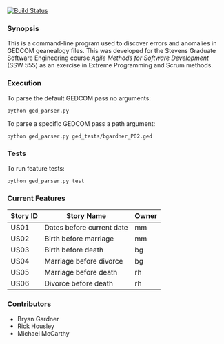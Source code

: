 [![Build Status](https://travis-ci.org/rickhousley/SSW-Agile-GEDCOM.svg?branch=master)](https://travis-ci.org/rickhousley/SSW-Agile-GEDCOM)

### Synopsis
This is a command-line program used to discover errors and anomalies in GEDCOM geanealogy files. This was developed for the Stevens Graduate Software Engineering course *Agile Methods for Software Development* (SSW 555) as an exercise in Extreme Programming and Scrum methods.

### Execution

To parse the default GEDCOM pass no arguments:
```
python ged_parser.py
```

To parse a specific GEDCOM pass a path argument:
```
python ged_parser.py ged_tests/bgardner_P02.ged
```

### Tests
To run feature tests:
```
python ged_parser.py test
```

### Current Features
| Story ID | Story Name                | Owner |
|----------|---------------------------|-------|
| US01     | Dates before current date | mm    |
| US02     | Birth before marriage     | mm    |
| US03     | Birth before death        | bg    |
| US04     | Marriage before divorce   | bg    |
| US05     | Marriage before death     | rh    |
| US06     | Divorce before death      | rh    |


### Contributors
+ Bryan Gardner
+ Rick Housley
+ Michael McCarthy
